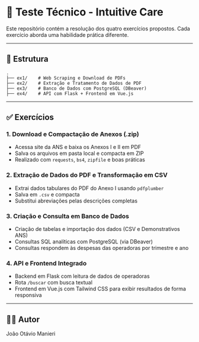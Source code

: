 
# 🧪 Teste Técnico - Intuitive Care

Este repositório contém a resolução dos quatro exercícios propostos. Cada exercício aborda uma habilidade prática diferente.

---

## 📁 Estrutura

```
.
├── ex1/    # Web Scraping e Download de PDFs
├── ex2/    # Extração e Tratamento de Dados de PDF
├── ex3/    # Banco de Dados com PostgreSQL (DBeaver)
├── ex4/    # API com Flask + Frontend em Vue.js
```

---

## ✅ Exercícios

### 1. Download e Compactação de Anexos (.zip)
- Acessa site da ANS e baixa os Anexos I e II em PDF
- Salva os arquivos em pasta local e compacta em ZIP
- Realizado com `requests`, `bs4`, `zipfile` e boas práticas

### 2. Extração de Dados do PDF e Transformação em CSV
- Extrai dados tabulares do PDF do Anexo I usando `pdfplumber`
- Salva em `.csv` e compacta
- Substitui abreviações pelas descrições completas

### 3. Criação e Consulta em Banco de Dados
- Criação de tabelas e importação dos dados (CSV e Demonstrativos ANS)
- Consultas SQL analíticas com PostgreSQL (via DBeaver)
- Consultas respondem às despesas das operadoras por trimestre e ano

### 4. API e Frontend Integrado
- Backend em Flask com leitura de dados de operadoras
- Rota `/buscar` com busca textual
- Frontend em Vue.js com Tailwind CSS para exibir resultados de forma responsiva

---

## 👨‍💻 Autor

João Otávio Manieri  
